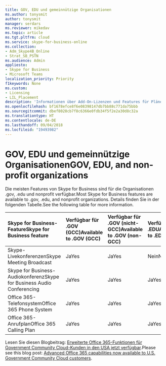 ```yaml
---
title: GOV, EDU und gemeinnützige Organisationen
ms.author: tonysmit
author: tonysmit
manager: serdars
ms.reviewer: mikedav
ms.topic: article
ms.tgt.pltfrm: cloud
ms.service: skype-for-business-online
ms.collection:
- Adm_Skype4B_Online
- Strat_SB_PSTN
ms.audience: Admin
appliesto:
- Skype for Business
- Microsoft Teams
localization_priority: Priority
f1keywords: None
ms.custom:
- Licensing
- LIL_Placement
description: 'Informationen über Add-On-Lizenzen und Features für Pläne für GOV, EDU und gemeinnützige Organisationen. '
ms.openlocfilehash: bf1678efce8f6e08398147db7bb88c771da75bbb
ms.sourcegitcommit: dbef8028cb7f8c6366e0fdb34f5f2e2a30d8c32a
ms.translationtype: HT
ms.contentlocale: de-DE
ms.lasthandoff: 09/04/2018
ms.locfileid: "19493982"
---
```

# <a name="gov-edu-and-non-profit-organizations"></a><span data-ttu-id="6bdb6-103">GOV, EDU und gemeinnützige Organisationen</span><span class="sxs-lookup"><span data-stu-id="6bdb6-103">GOV, EDU, and non-profit organizations</span></span>

<span data-ttu-id="6bdb6-104">Die meisten Features von Skype for Business sind für die Organisationen .gov, .edu und nonprofit verfügbar.</span><span class="sxs-lookup"><span data-stu-id="6bdb6-104">Most Skype for Business features are available to .gov, .edu, and nonprofit organizations.</span></span> <span data-ttu-id="6bdb6-105">Details finden Sie in der folgenden Tabelle.</span><span class="sxs-lookup"><span data-stu-id="6bdb6-105">See the following table for more information.</span></span>

|<span data-ttu-id="6bdb6-106">**Skype for Business-Feature**</span><span class="sxs-lookup"><span data-stu-id="6bdb6-106">**Skype for Business feature**</span></span>|<span data-ttu-id="6bdb6-107">**Verfügbar für .GOV (GCC)**</span><span class="sxs-lookup"><span data-stu-id="6bdb6-107">**Available to .GOV (GCC)**</span></span>|<span data-ttu-id="6bdb6-108">**Verfügbar für .GOV (nicht-GCC)**</span><span class="sxs-lookup"><span data-stu-id="6bdb6-108">**Available to .GOV (non-GCC)**</span></span>|<span data-ttu-id="6bdb6-109">**Verfügbar für .EDU**</span><span class="sxs-lookup"><span data-stu-id="6bdb6-109">**Available to .EDU**</span></span>|<span data-ttu-id="6bdb6-110">**Verfügbar für gemeinnützige Organisationen**</span><span class="sxs-lookup"><span data-stu-id="6bdb6-110">**Available to non-profit organizations**</span></span>|
|:-----|:-----|:-----|:-----|:-----|
|<span data-ttu-id="6bdb6-111">Skype-Livekonferenzen</span><span class="sxs-lookup"><span data-stu-id="6bdb6-111">Skype Meeting Broadcast</span></span>  <br/> |<span data-ttu-id="6bdb6-112">Ja</span><span class="sxs-lookup"><span data-stu-id="6bdb6-112">Yes</span></span>  <br/> |<span data-ttu-id="6bdb6-113">Ja</span><span class="sxs-lookup"><span data-stu-id="6bdb6-113">Yes</span></span>  <br/> |<span data-ttu-id="6bdb6-114">Nein</span><span class="sxs-lookup"><span data-stu-id="6bdb6-114">No</span></span>  <br/> |<span data-ttu-id="6bdb6-115">Ja</span><span class="sxs-lookup"><span data-stu-id="6bdb6-115">Yes</span></span>  <br/> |
|<span data-ttu-id="6bdb6-116">Skype for Business-Audiokonferenz</span><span class="sxs-lookup"><span data-stu-id="6bdb6-116">Skype for Business Audio Conferencing</span></span>  <br/> |<span data-ttu-id="6bdb6-117">Ja</span><span class="sxs-lookup"><span data-stu-id="6bdb6-117">Yes</span></span>  <br/> |<span data-ttu-id="6bdb6-118">Ja</span><span class="sxs-lookup"><span data-stu-id="6bdb6-118">Yes</span></span>  <br/> |<span data-ttu-id="6bdb6-119">Ja</span><span class="sxs-lookup"><span data-stu-id="6bdb6-119">Yes</span></span>  <br/> |<span data-ttu-id="6bdb6-120">Ja</span><span class="sxs-lookup"><span data-stu-id="6bdb6-120">Yes</span></span>  <br/> |
|<span data-ttu-id="6bdb6-121">Office 365-Telefonsystem</span><span class="sxs-lookup"><span data-stu-id="6bdb6-121">Office 365 Phone System</span></span>  <br/> |<span data-ttu-id="6bdb6-122">Ja</span><span class="sxs-lookup"><span data-stu-id="6bdb6-122">Yes</span></span>  <br/> |<span data-ttu-id="6bdb6-123">Ja</span><span class="sxs-lookup"><span data-stu-id="6bdb6-123">Yes</span></span>  <br/> |<span data-ttu-id="6bdb6-124">Ja</span><span class="sxs-lookup"><span data-stu-id="6bdb6-124">Yes</span></span>  <br/> |<span data-ttu-id="6bdb6-125">Ja</span><span class="sxs-lookup"><span data-stu-id="6bdb6-125">Yes</span></span>  <br/> |
|<span data-ttu-id="6bdb6-126">Office 365-Anrufplan</span><span class="sxs-lookup"><span data-stu-id="6bdb6-126">Office 365 Calling Plan</span></span>  <br/> |<span data-ttu-id="6bdb6-127">Ja</span><span class="sxs-lookup"><span data-stu-id="6bdb6-127">Yes</span></span>  <br/> |<span data-ttu-id="6bdb6-128">Ja</span><span class="sxs-lookup"><span data-stu-id="6bdb6-128">Yes</span></span>  <br/> |<span data-ttu-id="6bdb6-129">Ja</span><span class="sxs-lookup"><span data-stu-id="6bdb6-129">Yes</span></span>  <br/> |<span data-ttu-id="6bdb6-130">Ja</span><span class="sxs-lookup"><span data-stu-id="6bdb6-130">Yes</span></span>  <br/> |
   
<span data-ttu-id="6bdb6-131">Lesen Sie diesen Blogbeitrag: [Erweiterte Office 365-Funktionen für Government Community Cloud-Kunden in den USA jetzt verfügbar](https://blogs.office.com/2017/01/17/advanced-office-365-capabilities-now-available-to-u-s-government-community-customers/).</span><span class="sxs-lookup"><span data-stu-id="6bdb6-131">Please see this blog post: [Advanced Office 365 capabilities now available to U.S. Government Community Cloud customers](https://blogs.office.com/2017/01/17/advanced-office-365-capabilities-now-available-to-u-s-government-community-customers/).</span></span>